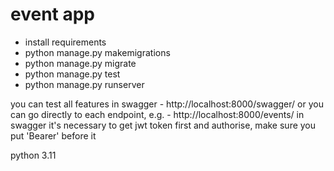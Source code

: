 # event app

- install requirements
-  python manage.py makemigrations
-  python manage.py migrate
-  python manage.py test
-  python manage.py runserver

you can test all features in swagger - http://localhost:8000/swagger/
or you can go directly to each endpoint, e.g. - http://localhost:8000/events/
in swagger it's necessary to get jwt token first and authorise, make sure you put 'Bearer' before it


python 3.11
